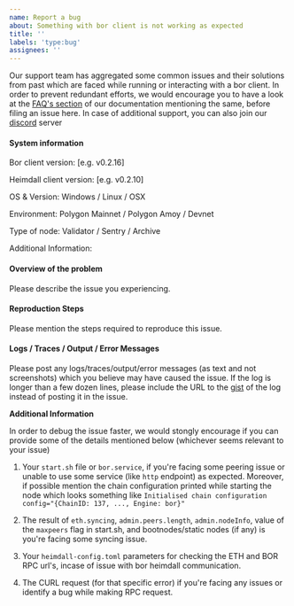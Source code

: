 ```yaml
---
name: Report a bug
about: Something with bor client is not working as expected
title: ''
labels: 'type:bug'
assignees: ''
---
```


Our support team has aggregated some common issues and their solutions from past which are faced while running or interacting with a bor client. In order to prevent redundant efforts, we would encourage you to have a look at the [FAQ's section](https://wiki.polygon.technology/docs/faq/technical-faqs/) of our documentation mentioning the same, before filing an issue here. In case of additional support, you can also join our [discord](https://discord.com/invite/0xPolygonCommunity) server

<!--
NOTE: Please make sure to check of any addresses / private keys / rpc url's / IP's before sharing the logs or anything from the additional information section (start.sh or heimdall config).
-->

#### **System information**

Bor client version: [e.g. v0.2.16] <!--Can be found by running the command `bor version`-->

Heimdall client version: [e.g. v0.2.10] <!--Can be found by running the command `heimdalld version`-->

OS & Version: Windows / Linux / OSX

Environment: Polygon Mainnet / Polygon Amoy / Devnet

Type of node: Validator / Sentry / Archive

Additional Information: <!--Modifications in the client (if any)-->

#### **Overview of the problem**

Please describe the issue you experiencing.
<!--
Mention in detail about the issue. Also mention the actual and expected behaviour.
-->

#### **Reproduction Steps**

Please mention the steps required to reproduce this issue. 

<!--
E.g. 
1. Start bor using these flags. 
2. Node is unable to connect with other peers in the network and keeps disconnecting. 
-->

#### **Logs / Traces / Output / Error Messages**
 
Please post any logs/traces/output/error messages (as text and not screenshots) which you believe may have caused the issue. If the log is longer than a few dozen lines, please include the URL to the [gist](https://gist.github.com/) of the log instead of posting it in the issue.

**Additional Information**

In order to debug the issue faster, we would stongly encourage if you can provide some of the details mentioned below (whichever seems relevant to your issue)

1. Your `start.sh` file or `bor.service`, if you're facing some peering issue or unable to use some service (like `http` endpoint) as expected. Moreover, if possible mention the chain configuration printed while starting the node which looks something like `Initialised chain configuration config="{ChainID: 137, ..., Engine: bor}"`
<!--
It should be start.sh if you're using bor v0.2.x and bor.service (ideally located under `/lib/systemd/system/`) if it's bor v0.3.x. Mention this file if you're facing any issues like unable to use some flag/s according to their expected behaviour.
-->
2. The result of `eth.syncing`, `admin.peers.length`, `admin.nodeInfo`, value of the `maxpeers` flag in start.sh, and bootnodes/static nodes (if any) is you're facing some syncing issue.
<!--
You can get the above results by attaching to the IPC using the command `bor attach $BORDIR/bor.ipc` or `bor attach $DATADIR/bor.ipc` and running the mentioned commands. 
Mention this if you're facing issues where bor keeps stalling and is not importing new blocks or making any progress. Adding chain configuration mentioned in the previous step would also be really helpful here as it might also be a genesis mismatch issue.
-->
3. Your `heimdall-config.toml` parameters for checking the ETH and BOR RPC url's, incase of issue with bor heimdall communication. 
<!--
The location should be `~/.heimdalld/config/` if running heimdall v0.2.x and `/var/lib/heimdalld/config` if running heimdall v0.3.x. 
As a sub-set of syncing issues, if your node keeps printing logs like `Retrying again in 5 seconds to fetch data from Heimdall`, it might be an issue with the communication between your bor node and heimdall node. In this case, also check if all the heimdall services (heimdalld, bridge, rest-server) are running correctly.
-->
4. The CURL request (for that specific error) if you're facing any issues or identify a bug while making RPC request.  
<!--
Make sure you hide the IP of your machine if you're doing the request externally.  
-->
